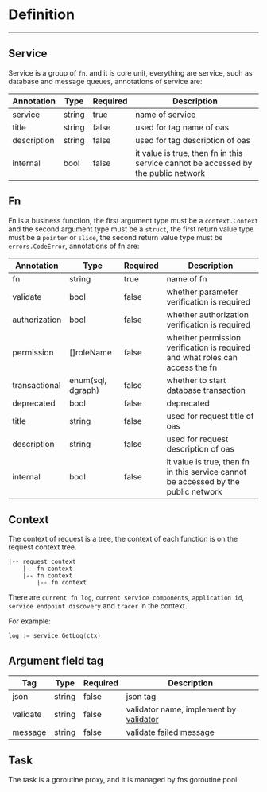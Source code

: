 # Definition

------

## Service

Service is a group of `fn`. and it is core unit, everything are service, such as database and message queues, annotations of service are:

| Annotation  | Type   | Required | Description                                                                        |
|-------------|--------|----------|------------------------------------------------------------------------------------|
| service     | string | true     | name of service                                                                    |
| title       | string | false    | used for tag name of oas                                                           |
| description | string | false    | used for tag description of oas                                                    |
| internal    | bool   | false    | it value is true, then fn in this service cannot be accessed by the public network |



## Fn

Fn is a business function, the first argument type must be a `context.Context` and the second argument type must be a `struct`, the first return value type must be a `pointer` or `slice`, the second return value type must be `errors.CodeError`, annotations of fn are:

| Annotation    | Type              | Required | Description                                                                        |
|---------------|-------------------|----------|------------------------------------------------------------------------------------|
| fn            | string            | true     | name of fn                                                                         |
| validate      | bool              | false    | whether parameter verification is required                                         |
| authorization | bool              | false    | whether authorization verification is required                                     |
| permission    | []roleName        | false    | whether permission verification is required and what roles can access the fn       |
| transactional | enum(sql, dgraph) | false    | whether to start database transaction                                              |
| deprecated    | bool              | false    | deprecated                                                                         |
| title         | string            | false    | used for request title of oas                                                      |
| description   | string            | false    | used for request description of oas                                                |
| internal      | bool              | false    | it value is true, then fn in this service cannot be accessed by the public network |

## Context
The context of request is a tree, the context of each function is on the request context tree.

```text
|-- request context
    |-- fn context
    |-- fn context
        |-- fn context
```
There are `current fn log`, `current service components`, `application id`, `service endpoint discovery` and `tracer` in the context.

For example:
```go
log := service.GetLog(ctx)

```

## Argument field tag

| Tag      | Type   | Required | Description                                                                          |
|----------|--------|----------|--------------------------------------------------------------------------------------|
| json     | string | false    | json tag                                                                             |
| validate | string | false    | validator name, implement by [validator](https://github.com/go-playground/validator) |
| message  | string | false    | validate failed message                                                              |

## Task
The task is a goroutine proxy, and it is managed by fns goroutine pool.